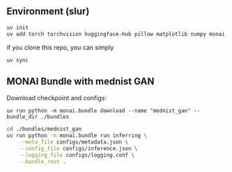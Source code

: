 ## Environment (slur)
```bash
uv init 
uv add torch torchvision huggingface-hub pillow matplotlib numpy monai fire
```

if you clone this repo, you can simply 
```
uv sync
```

## MONAI Bundle with mednist GAN 
Download checkpoint and configs:
```
uv run python -m monai.bundle download --name "mednist_gan" --bundle_dir ./bundles
```

```bash
cd ./bundles/mednist_gan
uv run python -m monai.bundle run inferring \
    --meta_file configs/metadata.json \
    --config_file configs/inference.json \
    --logging_file configs/logging.conf \
    --bundle_root .
```